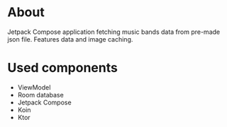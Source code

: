 # About
Jetpack Compose application fetching music bands data from pre-made json file. Features data and image caching.

# Used components
* ViewModel
* Room database
* Jetpack Compose
* Koin
* Ktor
